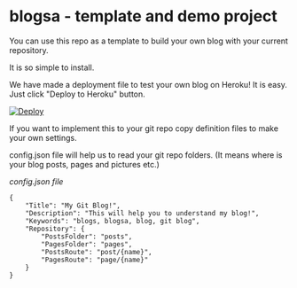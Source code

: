 # blogsa - template and demo project

You can use this repo as a template to build your own blog with your current repository.

It is so simple to install. 

We have made a deployment file to test your own blog on Heroku! It is easy. Just click "Deploy to Heroku" button.

<a href="https://heroku.com/deploy?template=https://github.com/blogsa/blog/tree/master">
  <img src="https://www.herokucdn.com/deploy/button.svg" alt="Deploy">
</a>


If you want to implement this to your git repo copy definition files to make your own settings.

config.json file will help us to read your git repo folders. (It means where is your blog posts, pages and pictures etc.)

*config.json file*
```
{
    "Title": "My Git Blog!",
    "Description": "This will help you to understand my blog!",
    "Keywords": "blogs, blogsa, blog, git blog",
    "Repository": {
        "PostsFolder": "posts",
        "PagesFolder": "pages",
        "PostsRoute": "post/{name}",
        "PagesRoute": "page/{name}"
    }
}
```
